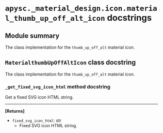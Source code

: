 # `apysc._material_design.icon.material_thumb_up_off_alt_icon` docstrings

## Module summary

The class implementation for the `thumb_up_off_alt` material icon.

## `MaterialthumbUpOffAltIcon` class docstring

The class implementation for the `thumb_up_off_alt` material icon.

### `_get_fixed_svg_icon_html` method docstring

Get a fixed SVG icon HTML string.<hr>

**[Returns]**

- `fixed_svg_icon_html`: str
  - Fixed SVG icon HTML string.